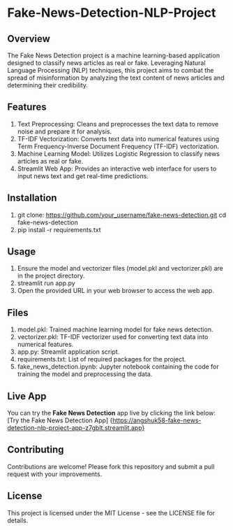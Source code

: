 # Fake-News-Detection-NLP-Project

## Overview
The Fake News Detection project is a machine learning-based application designed to classify news articles as real or fake. Leveraging Natural Language Processing (NLP) techniques, this project aims to combat the spread of misinformation by analyzing the text content of news articles and determining their credibility.

## Features
1. Text Preprocessing: Cleans and preprocesses the text data to remove noise and prepare it for analysis.
2. TF-IDF Vectorization: Converts text data into numerical features using Term Frequency-Inverse Document Frequency (TF-IDF) vectorization.
3. Machine Learning Model: Utilizes Logistic Regression to classify news articles as real or fake.
4. Streamlit Web App: Provides an interactive web interface for users to input news text and get real-time predictions.

## Installation
1. git clone: https://github.com/your_username/fake-news-detection.git
              cd fake-news-detection
2. pip install -r requirements.txt

## Usage
1. Ensure the model and vectorizer files (model.pkl and vectorizer.pkl) are in the project directory.
2. streamlit run app.py
3. Open the provided URL in your web browser to access the web app.

## Files
1. model.pkl: Trained machine learning model for fake news detection.
2. vectorizer.pkl: TF-IDF vectorizer used for converting text data into numerical features.
3. app.py: Streamlit application script.
4. requirements.txt: List of required packages for the project.
5. fake_news_detection.ipynb: Jupyter notebook containing the code for training the model and preprocessing the data.

## Live App
You can try the **Fake News Detection** app live by clicking the link below:
[Try the Fake News Detection App] {https://angshuk58-fake-news-detection-nlp-project-app-z7gblt.streamlit.app}

## Contributing
Contributions are welcome! Please fork this repository and submit a pull request with your improvements.

## License
This project is licensed under the MIT License - see the LICENSE file for details.
